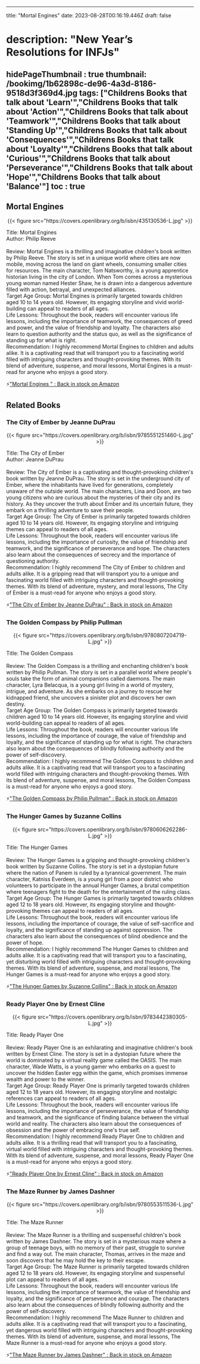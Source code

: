 
---
title: "Mortal Engines"
date: 2023-08-28T00:16:19.446Z
draft: false
# description: "New Year’s Resolutions for INFJs"
hidePageThumbnail : true
thumbnail: /bookimg/1b62898c-de96-4a3d-8186-9518d3f369d4.jpg
tags: ["Childrens Books that talk about 'Learn'","Childrens Books that talk about 'Action'","Childrens Books that talk about 'Teamwork'","Childrens Books that talk about 'Standing Up'","Childrens Books that talk about 'Consequences'","Childrens Books that talk about 'Loyalty'","Childrens Books that talk about 'Curious'","Childrens Books that talk about 'Perseverance'","Childrens Books that talk about 'Hope'","Childrens Books that talk about 'Balance'"]
toc : true
---
## Mortal Engines 

<center>
{{< figure src="https://covers.openlibrary.org/b/isbn/435130536-L.jpg" >}}
</center>

Title: Mortal Engines</br>
Author: Philip Reeve</br></br>
Review: Mortal Engines is a thrilling and imaginative children's book written by Philip Reeve. The story is set in a unique world where cities are now mobile, moving across the land on giant wheels, consuming smaller cities for resources. The main character, Tom Natsworthy, is a young apprentice historian living in the city of London. When Tom comes across a mysterious young woman named Hester Shaw, he is drawn into a dangerous adventure filled with action, betrayal, and unexpected alliances.</br>
Target Age Group: Mortal Engines is primarily targeted towards children aged 10 to 14 years old. However, its engaging storyline and vivid world-building can appeal to readers of all ages.</br>
Life Lessons: Throughout the book, readers will encounter various life lessons, including the importance of teamwork, the consequences of greed and power, and the value of friendship and loyalty. The characters also learn to question authority and the status quo, as well as the significance of standing up for what is right.</br>
Recommendation: I highly recommend Mortal Engines to children and adults alike. It is a captivating read that will transport you to a fascinating world filled with intriguing characters and thought-provoking themes. With its blend of adventure, suspense, and moral lessons, Mortal Engines is a must-read for anyone who enjoys a good story.</br>

<p>⚡<a id="aflink" href="https://www.amazon.com/gp/search?ie=UTF8&tag=klayu00-20&linkCode=ur2&linkId=6639bed89a8ad8dd2705e40644eb43d3&camp=1789&creative=9325&index=books&keywords=Mortal Engines " class="one" target="_blank" title='"Mortal Engines " : Back in stock on Amazon'>"Mortal Engines " : Back in stock on Amazon</a></p>

## Related Books
### The City of Ember by Jeanne DuPrau
<center>
{{< figure src="https://covers.openlibrary.org/b/isbn/9785551251460-L.jpg" >}}
</center>

Title: The City of Ember</br>
Author: Jeanne DuPrau</br></br>
Review: The City of Ember is a captivating and thought-provoking children's book written by Jeanne DuPrau. The story is set in the underground city of Ember, where the inhabitants have lived for generations, completely unaware of the outside world. The main characters, Lina and Doon, are two young citizens who are curious about the mysteries of their city and its history. As they uncover the truth about Ember and its uncertain future, they embark on a thrilling adventure to save their people.</br>
Target Age Group: The City of Ember is primarily targeted towards children aged 10 to 14 years old. However, its engaging storyline and intriguing themes can appeal to readers of all ages.</br>
Life Lessons: Throughout the book, readers will encounter various life lessons, including the importance of curiosity, the value of friendship and teamwork, and the significance of perseverance and hope. The characters also learn about the consequences of secrecy and the importance of questioning authority.</br>
Recommendation: I highly recommend The City of Ember to children and adults alike. It is a gripping read that will transport you to a unique and fascinating world filled with intriguing characters and thought-provoking themes. With its blend of adventure, mystery, and moral lessons, The City of Ember is a must-read for anyone who enjoys a good story.</br>

<p>⚡<a id="aflink" href="https://www.amazon.com/gp/search?ie=UTF8&tag=klayu00-20&linkCode=ur2&linkId=6639bed89a8ad8dd2705e40644eb43d3&camp=1789&creative=9325&index=books&keywords=The City of Ember by Jeanne DuPrau" class="one" target="_blank" title='"The City of Ember by Jeanne DuPrau" : Back in stock on Amazon'>"The City of Ember by Jeanne DuPrau" : Back in stock on Amazon</a></p>

### The Golden Compass by Philip Pullman
<center>
{{< figure src="https://covers.openlibrary.org/b/isbn/9780807204719-L.jpg" >}}
</center>

Title: The Golden Compass</br></br>
Review: The Golden Compass is a thrilling and enchanting children's book written by Philip Pullman. The story is set in a parallel world where people's souls take the form of animal companions called daemons. The main character, Lyra Belacqua, is a young girl living in a world of mystery, intrigue, and adventure. As she embarks on a journey to rescue her kidnapped friend, she uncovers a sinister plot and discovers her own destiny.</br>
Target Age Group: The Golden Compass is primarily targeted towards children aged 10 to 14 years old. However, its engaging storyline and vivid world-building can appeal to readers of all ages.</br>
Life Lessons: Throughout the book, readers will encounter various life lessons, including the importance of courage, the value of friendship and loyalty, and the significance of standing up for what is right. The characters also learn about the consequences of blindly following authority and the power of self-discovery.</br>
Recommendation: I highly recommend The Golden Compass to children and adults alike. It is a captivating read that will transport you to a fascinating world filled with intriguing characters and thought-provoking themes. With its blend of adventure, suspense, and moral lessons, The Golden Compass is a must-read for anyone who enjoys a good story.</br>

<p>⚡<a id="aflink" href="https://www.amazon.com/gp/search?ie=UTF8&tag=klayu00-20&linkCode=ur2&linkId=6639bed89a8ad8dd2705e40644eb43d3&camp=1789&creative=9325&index=books&keywords=The Golden Compass by Philip Pullman" class="one" target="_blank" title='"The Golden Compass by Philip Pullman" : Back in stock on Amazon'>"The Golden Compass by Philip Pullman" : Back in stock on Amazon</a></p>

### The Hunger Games by Suzanne Collins
<center>
{{< figure src="https://covers.openlibrary.org/b/isbn/9780606262286-L.jpg" >}}
</center>

Title: The Hunger Games</br></br>
Review: The Hunger Games is a gripping and thought-provoking children's book written by Suzanne Collins. The story is set in a dystopian future where the nation of Panem is ruled by a tyrannical government. The main character, Katniss Everdeen, is a young girl from a poor district who volunteers to participate in the annual Hunger Games, a brutal competition where teenagers fight to the death for the entertainment of the ruling class.</br>
Target Age Group: The Hunger Games is primarily targeted towards children aged 12 to 18 years old. However, its engaging storyline and thought-provoking themes can appeal to readers of all ages.</br>
Life Lessons: Throughout the book, readers will encounter various life lessons, including the importance of courage, the value of self-sacrifice and loyalty, and the significance of standing up against oppression. The characters also learn about the consequences of blind obedience and the power of hope.</br>
Recommendation: I highly recommend The Hunger Games to children and adults alike. It is a captivating read that will transport you to a fascinating, yet disturbing world filled with intriguing characters and thought-provoking themes. With its blend of adventure, suspense, and moral lessons, The Hunger Games is a must-read for anyone who enjoys a good story.</br>

<p>⚡<a id="aflink" href="https://www.amazon.com/gp/search?ie=UTF8&tag=klayu00-20&linkCode=ur2&linkId=6639bed89a8ad8dd2705e40644eb43d3&camp=1789&creative=9325&index=books&keywords=The Hunger Games by Suzanne Collins" class="one" target="_blank" title='"The Hunger Games by Suzanne Collins" : Back in stock on Amazon'>"The Hunger Games by Suzanne Collins" : Back in stock on Amazon</a></p>

### Ready Player One by Ernest Cline
<center>
{{< figure src="https://covers.openlibrary.org/b/isbn/9783442380305-L.jpg" >}}
</center>

Title: Ready Player One</br></br>
Review: Ready Player One is an exhilarating and imaginative children's book written by Ernest Cline. The story is set in a dystopian future where the world is dominated by a virtual reality game called the OASIS. The main character, Wade Watts, is a young gamer who embarks on a quest to uncover the hidden Easter egg within the game, which promises immense wealth and power to the winner.</br>
Target Age Group: Ready Player One is primarily targeted towards children aged 12 to 18 years old. However, its engaging storyline and nostalgic references can appeal to readers of all ages.</br>
Life Lessons: Throughout the book, readers will encounter various life lessons, including the importance of perseverance, the value of friendship and teamwork, and the significance of finding balance between the virtual world and reality. The characters also learn about the consequences of obsession and the power of embracing one's true self.</br>
Recommendation: I highly recommend Ready Player One to children and adults alike. It is a thrilling read that will transport you to a fascinating, virtual world filled with intriguing characters and thought-provoking themes. With its blend of adventure, suspense, and moral lessons, Ready Player One is a must-read for anyone who enjoys a good story.</br>

<p>⚡<a id="aflink" href="https://www.amazon.com/gp/search?ie=UTF8&tag=klayu00-20&linkCode=ur2&linkId=6639bed89a8ad8dd2705e40644eb43d3&camp=1789&creative=9325&index=books&keywords=Ready Player One by Ernest Cline" class="one" target="_blank" title='"Ready Player One by Ernest Cline" : Back in stock on Amazon'>"Ready Player One by Ernest Cline" : Back in stock on Amazon</a></p>

### The Maze Runner by James Dashner
<center>
{{< figure src="https://covers.openlibrary.org/b/isbn/9780553511536-L.jpg" >}}
</center>

Title: The Maze Runner</br></br>
Review: The Maze Runner is a thrilling and suspenseful children's book written by James Dashner. The story is set in a mysterious maze where a group of teenage boys, with no memory of their past, struggle to survive and find a way out. The main character, Thomas, arrives in the maze and soon discovers that he may hold the key to their escape.</br>
Target Age Group: The Maze Runner is primarily targeted towards children aged 12 to 18 years old. However, its engaging storyline and suspenseful plot can appeal to readers of all ages.</br>
Life Lessons: Throughout the book, readers will encounter various life lessons, including the importance of teamwork, the value of friendship and loyalty, and the significance of perseverance and courage. The characters also learn about the consequences of blindly following authority and the power of self-discovery.</br>
Recommendation: I highly recommend The Maze Runner to children and adults alike. It is a captivating read that will transport you to a fascinating, yet dangerous world filled with intriguing characters and thought-provoking themes. With its blend of adventure, suspense, and moral lessons, The Maze Runner is a must-read for anyone who enjoys a good story.</br>

<p>⚡<a id="aflink" href="https://www.amazon.com/gp/search?ie=UTF8&tag=klayu00-20&linkCode=ur2&linkId=6639bed89a8ad8dd2705e40644eb43d3&camp=1789&creative=9325&index=books&keywords=The Maze Runner by James Dashner" class="one" target="_blank" title='"The Maze Runner by James Dashner" : Back in stock on Amazon'>"The Maze Runner by James Dashner" : Back in stock on Amazon</a></p>
